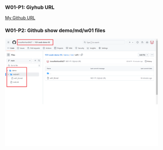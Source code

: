 ### W01-P1: Giyhub URL

[My Github URL](https://github.com/JonasReinhard0427/1131-sweb-demo-93)

### W01-P2: Github show demo/md/w01 files

![](w01-p2.png)
